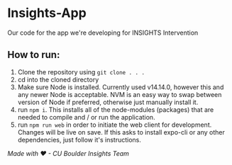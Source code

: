 # Insights-App
Our code for the app we're developing for INSIGHTS Intervention

## How to run:

1) Clone the repository using `git clone . . .`
2) cd into the cloned directory
3) Make sure Node is installed. Currently used v14.14.0, however this and any newer Node is acceptable. NVM is an easy way to swap between version of Node if preferred, otherwise just manually install it.
4) run `npm i`. This installs all of the node-modules (packages) that are needed to compile and / or run the application.
5) run `npm run web` in order to initiate the web client for development. Changes will be live on save. If this asks to install expo-cli or any other dependencies, just follow it's instructions.




*Made with ❤ - CU Boulder Insights Team*
